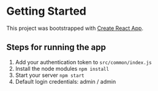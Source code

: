 # Getting Started

This project was bootstrapped with [Create React App](https://github.com/facebook/create-react-app).

## Steps for running the app
1. Add your authentication token to `src/common/index.js`
2. Install the node modules `npm install`
3. Start your server `npm start`
4. Default login credentials: admin / admin
